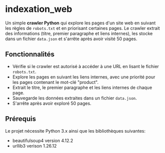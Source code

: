 # indexation_web

Un simple **crawler Python** qui explore les pages d'un site web en suivant les règles de `robots.txt` et en priorisant certaines pages. Le crawler extrait des informations (titre, premier paragraphe et liens internes), les stocke dans un fichier `data.json` et s'arrête après avoir visité 50 pages.

## Fonctionnalités
- Vérifie si le crawler est autorisé à accéder à une URL en lisant le fichier `robots.txt`.
- Explore les pages en suivant les liens internes, avec une priorité pour les pages contenant le mot-clé "product".
- Extrait le titre, le premier paragraphe et les liens internes de chaque page.
- Sauvegarde les données extraites dans un fichier `data.json`.
- S'arrête après avoir exploré 50 pages.
  
## Prérequis
Le projet nécessite Python 3.x ainsi que les bibliothèques suivantes:
 - beautifulsoup4 version 4.12.2
 - urllib3 verison 1.26.12


